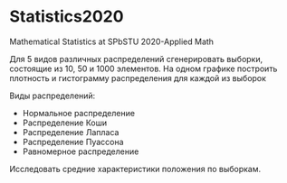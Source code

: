 # Statistics2020
Mathematical Statistics at SPbSTU 2020-Applied Math

Для 5 видов различных распределений сгенерировать выборки, состоящие из 10, 50 и 1000 элементов. На одном графике построить плотность и гистограмму распределения для каждой из выборок

Виды распределений:
- Нормальное распределение
- Распределение Коши
- Распределение Лапласа
- Распределение Пуассона
- Равномерное распределение

Исследовать средние характеристики положения по выборкам.
